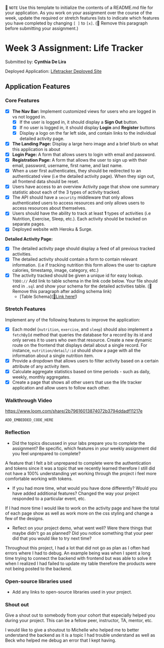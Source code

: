 📝 `NOTE` Use this template to initialize the contents of a README.md file for your application. As you work on your assignment over the course of the week, update the required or stretch features lists to indicate which features you have completed by changing `[ ]` to `[x]`. (🚫 Remove this paragraph before submitting your assignment.)

# Week 3 Assignment: Life Tracker

Submitted by: **Cynthia De Lira**

Deployed Application: [Lifetracker Deployed Site](https://giant-representative.surge.sh/)

## Application Features

### Core Features

- [X] **The Nav Bar:** Implement customized views for users who are logged in vs not logged in.
  - [X] If the user is logged in, it should display a **Sign Out** button. 
  - [X] If no user is logged in, it should display **Login** and **Register** buttons
  - [X] Display a logo on the far left side, and contain links to the individual detailed activity page. 
- [X] **The Landing Page:** Display a large hero image and a brief blurb on what this application is about
- [X] **Login Page:** A form that allows users to login with email and password.
- [X] **Registration Page:** A form that allows the user to sign up with their email, password, username, first name, and last name.
- [X] When a user first authenticates, they should be redirected to an authenticated view (i.e the detailed activity page). When they sign out, all frontend data should be reset.
- [X] Users have access to an overview Activity page that show one summary statistic about each of the 3 types of activity tracked.
- [X] The API should have a `security` middleware that only allows authenticated users to access resources and only allows users to access resources about themselves. 
- [X] Users should have the ability to track at least **1** types of activities (i.e Nutrition, Exercise, Sleep, etc.). Each activity should be tracked on separate pages.
- [X] Deployed website with Heroku & Surge. 

**Detailed Activity Page:**
- [X] The detailed activity page should display a feed of all previous tracked activities.
- [X] The detailed activity should contain a form to contain relevant information. (i.e if tracking nutrition this form allows the user to capture calories, timestamp, image, category, etc.) 
- [X] The activity tracked should be given a unique id for easy lookup.
  `TODO://` Add link to table schema in the link code below. Your file should end in `.sql` and show your schema for the detailed activities table. (🚫 Remove this paragraph after adding schema link)
  * [Table Schema]([📝Link here!](https://github.com/cdelira9/lifetracker-starter/blob/main/backend/lifetracker-schema.sql)) 

### Stretch Features

Implement any of the following features to improve the application:
- [X] Each model (`nutrition`, `exercise`, and `sleep`) should also implement a `fetchById` method that queries the database for a record by its id and only serves it to users who own that resource. Create a new dynamic route on the frontend that displays detail about a single record. For instance, `nutrition/detail/:id` should show a page with all the information about a single nutrition item.
- [x] Provide a dropdown that allows users to filter activity based on a certain attribute of any activity item.
- [X] Calculate aggregate statistics based on time periods - such as daily, weekly, monthly aggregates.
- [X] Create a page that shows all other users that use the life tracker application and allow users to follow each other.

### Walkthrough Video

https://www.loom.com/share/2b79616013874072b3794ddadf11217e

`ADD_EMBEDDED_CODE_HERE`

### Reflection

* Did the topics discussed in your labs prepare you to complete the assignment? Be specific, which features in your weekly assignment did you feel unprepared to complete?

A feature that I felt a bit unprepared to complete were the authentication and tokens since it was a topic that we recently learned therefore I still did not have a 100% understanding yet working through the project i feel more comfortable working with tokens.

* If you had more time, what would you have done differently? Would you have added additional features? Changed the way your project responded to a particular event, etc.
  
If I had more time I would like to work on the activity page and have the total of each page show as well as work more on the css styling and change a few of the designs.

* Reflect on your project demo, what went well? Were there things that maybe didn't go as planned? Did you notice something that your peer did that you would like to try next time?

Throughout this project, I had a lot that did not go as plan as I often had errors where I had to debug. An example being was when I spent a long time trying to connect the backend with frontend but was able to solve it when I realized I had failed to update my table therefore the products were not being posted to the backend.

### Open-source libraries used

- Add any links to open-source libraries used in your project.

### Shout out

Give a shout out to somebody from your cohort that especially helped you during your project. This can be a fellow peer, instructor, TA, mentor, etc.

I would like to give a shoutout to Michelle who helped me to better understand the backend as it is a topic I had trouble understand as well as Beck who helped me debug an error that I kept having.

